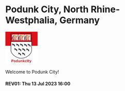 # Podunk City, North Rhine-Westphalia, Germany

<img src="Docusaurus/static/img/podunk2.jpg" style="width:100px;">

Welcome to Podunk City!

#### REV01: Thu 13 Jul 2023 16:00

